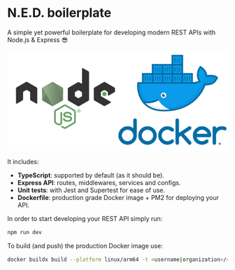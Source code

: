 # N.E.D. boilerplate

A simple yet powerful boilerplate for developing modern REST APIs with Node.js & Express 😎

![nodejs + docker logo](.github/asset.png)

It includes:

- **TypeScript**: supported by default (as it should be).
- **Express API**: routes, middlewares, services and configs.
- **Unit tests**: with Jest and Supertest for ease of use.
- **Dockerfile**: production grade Docker image + PM2 for deploying your API.

In order to start developing your REST API simply run:

```bash
npm run dev
```

To build (and push) the production Docker image use:

```bash
docker buildx build --platform linux/arm64 -t <username|organization>/<repository> --push .
```
